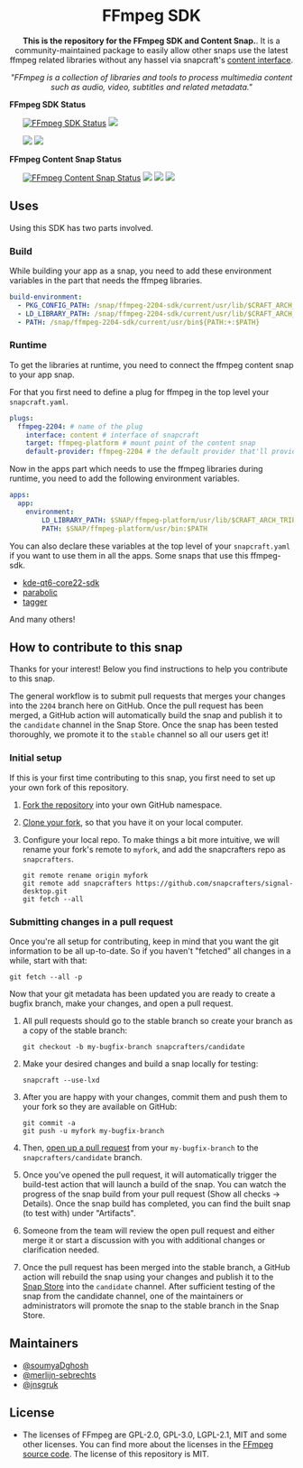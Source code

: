 <h1 align="center">
  FFmpeg SDK
</h1>

<p align="center"><b>This is the repository for the FFmpeg SDK and Content Snap.</b>. It is a community-maintained package to easily allow other snaps use the latest ffmpeg related libraries without any hassel via snapcraft's <a href="https://snapcraft.io/docs/content-interface">content interface</a>.</p>

<p align="center"><i>"FFmpeg is a collection of libraries and tools to process multimedia content such as audio, video, subtitles and related metadata."</i></p>

<b>FFmpeg SDK Status</b>
<ul>
<a href="https://snapcraft.io/ffmpeg-2204-sdk"><img src="https://snapcraft.io/ffmpeg-2204-sdk/badge.svg" alt="FFmpeg SDK Status"></a>
<a href="https://github.com/snapcrafters/ffmpeg-sdk/actions/workflows/update-sdk-snap.yml"><img src="https://github.com/snapcrafters/ffmpeg-2204-sdk/actions/workflows/update-sdk-snap.yml/badge.svg"></a>

<a href="https://github.com/snapcrafters/ffmpeg-2204-sdk/actions/workflows/release-sdk-to-candidate.yaml"><img src="https://github.com/snapcrafters/ffmpeg-2204-sdk/actions/workflows/release-sdk-to-candidate.yml/badge.svg"></a>
<a href="https://github.com/snapcrafters/ffmpeg-2204-sdk/actions/workflows/promote-to-stable.yml"><img src="https://github.com/snapcrafters/ffmpeg-2204-sdk/actions/workflows/promote-to-stable.yml/badge.svg"></a>
</ul>

<b>FFmpeg Content Snap Status</b>
<ul>
<a href="https://snapcraft.io/ffmpeg-2204"><img src="https://snapcraft.io/ffmpeg-2204/badge.svg" alt="FFmpeg Content Snap Status"></a>
<a href="https://github.com/snapcrafters/ffmpeg-2204-sdk/actions/workflows/update-sdk-snap.yml"><img src="https://github.com/snapcrafters/ffmpeg-2204-sdk/actions/workflows/update-sdk-snap.yml/badge.svg"></a>
<a href="https://github.com/snapcrafters/ffmpeg-2204-sdk/actions/workflows/release-content-to-candidate.yaml"><img src="https://github.com/snapcrafters/ffmpeg-2204-sdk/actions/workflows/release-content-to-candidate.yml/badge.svg"></a>
<a href="https://github.com/snapcrafters/ffmpeg-2204-sdk/actions/workflows/promote-to-stable.yml"><img src="https://github.com/snapcrafters/ffmpeg-2204-sdk/actions/workflows/promote-to-stable.yml/badge.svg"></a>
</ul>


## Uses

Using this SDK has two parts involved. 

### Build

While building your app as a snap, you need to add these environment variables in the part that needs the ffmpeg libraries.

```yaml
build-environment:
  - PKG_CONFIG_PATH: /snap/ffmpeg-2204-sdk/current/usr/lib/$CRAFT_ARCH_TRIPLET_BUILD_FOR/pkgconfig${PKG_CONFIG_PATH:+:$PKG_CONFIG_PATH}
  - LD_LIBRARY_PATH: /snap/ffmpeg-2204-sdk/current/usr/lib/$CRAFT_ARCH_TRIPLET_BUILD_FOR${LD_LIBRARY_PATH:+:$LD_LIBRARY_PATH}
  - PATH: /snap/ffmpeg-2204-sdk/current/usr/bin${PATH:+:$PATH}
```

### Runtime

To get the libraries at runtime, you need to connect the ffmpeg content snap to your app snap.

For that you first need to define a plug for ffmpeg in the top level your `snapcraft.yaml`.
```yaml
plugs:
  ffmpeg-2204: # name of the plug
    interface: content # interface of snapcraft
    target: ffmpeg-platform # mount point of the content snap
    default-provider: ffmpeg-2204 # the default provider that'll provide this library
```
Now in the apps part which needs to use the ffmpeg libraries during runtime, you need to add the following environment variables.

```yaml
apps:
  app:
    environment:
        LD_LIBRARY_PATH: $SNAP/ffmpeg-platform/usr/lib/$CRAFT_ARCH_TRIPLET_BUILD_FOR:$LD_LIBRARY_PATH
        PATH: $SNAP/ffmpeg-platform/usr/bin:$PATH
```
You can also declare these variables at the top level of your `snapcraft.yaml` if you want to use them in all the apps. Some snaps that use this ffmpeg-sdk.

- [kde-qt6-core22-sdk](https://invent.kde.org/neon/snap-packaging/kde-qt6-core-sdk/-/blob/master/snapcraft.yaml?ref_type=heads)
- [parabolic](https://github.com/NickvisionApps/Parabolic/blob/main/snap/snapcraft.yaml)
- [tagger](https://github.com/NickvisionApps/Tagger/blob/main/snap/snapcraft.yaml)

And many others!

## How to contribute to this snap

Thanks for your interest! Below you find instructions to help you contribute to this snap.

The general workflow is to submit pull requests that merges your changes into the `2204` branch here on GitHub. Once the pull request has been merged, a GitHub action will automatically build the snap and publish it to the `candidate` channel in the Snap Store. Once the snap has been tested thoroughly, we promote it to the `stable` channel so all our users get it!

### Initial setup

If this is your first time contributing to this snap, you first need to set up your own fork of this repository.

1. [Fork the repository](https://docs.github.com/en/github/getting-started-with-github/fork-a-repo) into your own GitHub namespace.
2. [Clone your fork](https://git-scm.com/book/en/v2/Git-Basics-Getting-a-Git-Repository), so that you have it on your local computer.
3. Configure your local repo. To make things a bit more intuitive, we will rename your fork's remote to `myfork`, and add the snapcrafters repo as `snapcrafters`.

   ```shell
   git remote rename origin myfork
   git remote add snapcrafters https://github.com/snapcrafters/signal-desktop.git
   git fetch --all
   ```

### Submitting changes in a pull request

Once you're all setup for contributing, keep in mind that you want the git information to be all up-to-date. So if you haven't "fetched" all changes in a while, start with that:

```shell
git fetch --all -p
```

Now that your git metadata has been updated you are ready to create a bugfix branch, make your changes, and open a pull request.

1. All pull requests should go to the stable branch so create your branch as a copy of the stable branch:

   ```shell
   git checkout -b my-bugfix-branch snapcrafters/candidate
   ```

2. Make your desired changes and build a snap locally for testing:

   ```shell
   snapcraft --use-lxd
   ```

3. After you are happy with your changes, commit them and push them to your fork so they are available on GitHub:

   ```shell
   git commit -a
   git push -u myfork my-bugfix-branch
   ```

4. Then, [open up a pull request](https://docs.github.com/en/github/collaborating-with-issues-and-pull-requests/about-pull-requests) from your `my-bugfix-branch` to the `snapcrafters/candidate` branch.
5. Once you've opened the pull request, it will automatically trigger the build-test action that will launch a build of the snap. You can watch the progress of the snap build from your pull request (Show all checks -> Details). Once the snap build has completed, you can find the built snap (to test with) under "Artifacts".
6. Someone from the team will review the open pull request and either merge it or start a discussion with you with additional changes or clarification needed.
7. Once the pull request has been merged into the stable branch, a GitHub action will rebuild the snap using your changes and publish it to the [Snap Store](https://snapcraft.io/signal-desktop) into the `candidate` channel. After sufficient testing of the snap from the candidate channel, one of the maintainers or administrators will promote the snap to the stable branch in the Snap Store.

## Maintainers

- [@soumyaDghosh](https://github.com/soumyaDghosh/)
- [@merlijn-sebrechts](https://github.com/merlijn-sebrechts/)
- [@jnsgruk](https://github.com/jnsgruk/)

## License

- The licenses of FFmpeg are GPL-2.0, GPL-3.0, LGPL-2.1, MIT and some other licenses. You can find more about the licenses in the [FFmpeg source code](https://github.com/FFmpeg/FFmpeg?tab=License-1-ov-file). The license of this repository is MIT.

